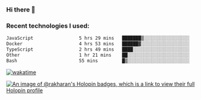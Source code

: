 ### Hi there 👋

### Recent technologies I used:
<!--START_SECTION:waka-->

```txt
JavaScript                 5 hrs 29 mins   ███████▒░░░░░░░░░░░░░░░░░   29.96 %
Docker                     4 hrs 53 mins   ██████▓░░░░░░░░░░░░░░░░░░   26.64 %
TypeScript                 2 hrs 49 mins   ████░░░░░░░░░░░░░░░░░░░░░   15.39 %
Other                      1 hr 21 mins    ██░░░░░░░░░░░░░░░░░░░░░░░   07.38 %
Bash                       55 mins         █▒░░░░░░░░░░░░░░░░░░░░░░░   05.03 %
```

<!--END_SECTION:waka-->
[![wakatime](https://wakatime.com/badge/user/fe50d444-0cee-4d14-a0b3-b9e8509eb4d0.svg)](https://wakatime.com/@fe50d444-0cee-4d14-a0b3-b9e8509eb4d0)

[![An image of @rakharan's Holopin badges, which is a link to view their full Holopin profile](https://holopin.me/rakharan)](https://holopin.io/@rakharan)
